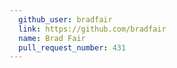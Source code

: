 ```yaml
---
  github_user: bradfair
  link: https://github.com/bradfair
  name: Brad Fair
  pull_request_number: 431
---
```

